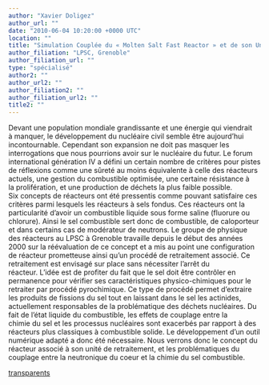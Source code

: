```yaml
---
author: "Xavier Doligez"
author_url: ""
date: "2010-06-04 10:20:00 +0000 UTC"
location: ""
title: "Simulation Couplée du « Molten Salt Fast Reactor » et de son Unité de Retraitement"
author_filiation: "LPSC, Grenoble"
author_filiation_url: ""
type: "spécialisé"
author2: ""
author_url2: ""
author_filiation2: ""
author_filiation_url2: ""
title2: ""
---
```

Devant une population mondiale grandissante et une énergie qui viendrait à manquer, le développement du nucléaire civil semble être aujourd’hui incontournable. Cependant son expansion ne doit pas masquer les interrogations que nous pourrions avoir sur le nucléaire du futur. Le forum international génération IV a défini un certain nombre de critères pour pistes de réflexions comme une sûreté au moins équivalente à celle des réacteurs actuels, une gestion du combustible optimisée, une certaine résistance à la prolifération, et une production de déchets la plus faible possible. Six concepts de réacteurs ont été pressentis comme pouvant satisfaire ces critères parmi lesquels les réacteurs à sels fondus. Ces réacteurs ont la particularité d’avoir un combustible liquide sous forme saline (fluorure ou chlorure). Ainsi le sel combustible sert donc de combustible, de caloporteur et dans certains cas de modérateur de neutrons. Le groupe de physique des réacteurs au LPSC à Grenoble travaille depuis le début des années 2000 sur la réévaluation de ce concept et a mis au point une configuration de réacteur prometteuse ainsi qu’un procédé de retraitement associé. Ce retraitement est envisagé sur place sans nécessiter l’arrêt du réacteur. L’idée est de profiter du fait que le sel doit être contrôler en permanence pour vérifier ses caractéristiques physico-chimiques pour le retraiter par procédé pyrochimique. Ce type de procédé permet d’extraire les produits de fissions du sel tout en laissant dans le sel les actinides, actuellement responsables de la problématique des déchets nucléaires. Du fait de l’état liquide du combustible, les effets de couplage entre la chimie du sel et les processus nucléaires sont exacerbés par rapport à des réacteurs plus classiques à combustible solide. Le développement d’un outil numérique adapté a donc été nécessaire. Nous verrons donc le concept du réacteur associé à son unité de retraitement, et les problématiques du couplage entre la neutronique du coeur et la chimie du sel combustible.

[transparents](images/Communication/seminaires/XavierDoligez.pdf)
